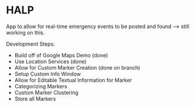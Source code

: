 # HALP

App to allow for real-time emergency events to be posted and found --> still working on this.

Development Steps:
- Build off of Google Maps Demo (done)
- Use Location Services (done)
- Allow for Custom Marker Creation (done on branch)
- Setup Custom Info Window
- Allow for Editable Textual Information for Marker
- Categorizing Markers
- Custom Marker Clustering
- Store all Markers
